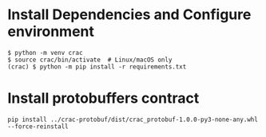 # Install Dependencies and Configure environment

```
$ python -m venv crac
$ source crac/bin/activate  # Linux/macOS only
(crac) $ python -m pip install -r requirements.txt
```

# Install protobuffers contract

```
pip install ../crac-protobuf/dist/crac_protobuf-1.0.0-py3-none-any.whl --force-reinstall
```